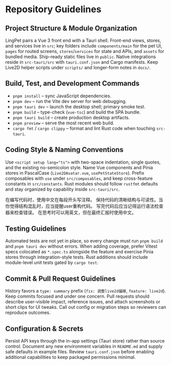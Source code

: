 # Repository Guidelines

## Project Structure & Module Organization
LingPet pairs a Vue 3 front end with a Tauri shell. Front-end views, stores, and services live in `src`; key folders include `components/main` for the pet UI, `pages` for routed screens, `stores`/`services` for state and APIs, and `assets` for bundled media. Ship-ready static files live in `public`. Native integrations reside in `src-tauri/src` with `tauri.conf.json` and Cargo manifests. Keep Live2D helper scripts under `scripts/` and longer-form notes in `docs/`.

## Build, Test, and Development Commands
- `pnpm install` – sync JavaScript dependencies.
- `pnpm dev` – run the Vite dev server for web debugging.
- `pnpm tauri dev` – launch the desktop shell; primary smoke test.
- `pnpm build` – type-check (`vue-tsc`) and build the SPA bundle.
- `pnpm tauri build` – create production desktop artifacts.
- `pnpm preview` – serve the most recent web build.
- `cargo fmt` / `cargo clippy` – format and lint Rust code when touching `src-tauri`.

## Coding Style & Naming Conventions
Use `<script setup lang="ts">` with two-space indentation, single quotes, and the existing no-semicolon style. Name Vue components and Pinia stores in PascalCase (`Live2DAvatar.vue`, `usePetStateStore`). Prefix composables with `use` under `src/composables`, and keep cross-feature constants in `src/constants`. Rust modules should follow `rustfmt` defaults and stay organized by capability inside `src-tauri/src`.

在编写代码时，使用中文在每段开头写注释。
保持代码的清晰结构与可读性。当你觉得结构混乱时，应当提醒user重构代码。
写完代码后应当记得运行语法检查器来检查错误。
在思考时可以用英文，但在最终汇报时使用中文。

## Testing Guidelines
Automated tests are not yet in place, so every change must run `pnpm build` and `pnpm tauri dev` without errors. When adding coverage, prefer Vitest specs colocated as `*.spec.ts` alongside the feature and exercise Pinia stores through integration-style tests. Rust additions should include module-level unit tests gated by `cargo test`.

## Commit & Pull Request Guidelines
History favors a `type: summary` prefix (`fix: 调整live2d偏移`, `feature: live2d`). Keep commits focused and under one concern. Pull requests should describe user-visible impact, reference issues, and attach screenshots or short clips for UI tweaks. Call out config or migration steps so reviewers can reproduce outcomes.

## Configuration & Secrets
Persist API keys through the in-app settings (Tauri store) rather than source control. Document any new environment variables in `README.md` and supply safe defaults in example files. Review `tauri.conf.json` before enabling additional capabilities to keep packaged permissions minimal.
